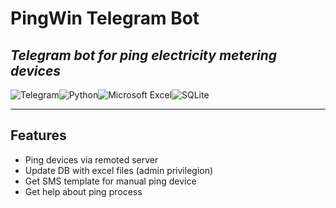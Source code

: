# PingWin Telegram Bot
## _Telegram bot for ping electricity metering devices_
![Telegram](https://img.shields.io/badge/Telegram-2CA5E0?style=for-the-badge&logo=telegram&logoColor=white)![Python](https://img.shields.io/badge/python-3670A0?style=for-the-badge&logo=python&logoColor=ffdd54)![Microsoft Excel](https://img.shields.io/badge/Microsoft_Excel-217346?style=for-the-badge&logo=microsoft-excel&logoColor=white)![SQLite](https://img.shields.io/badge/sqlite-%2307405e.svg?style=for-the-badge&logo=sqlite&logoColor=white)
***
## Features

- Ping devices via remoted server
- Update DB with excel files (admin privilegion)
- Get SMS template for manual ping device 
- Get help about ping process

